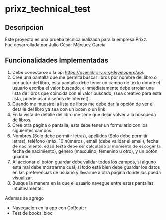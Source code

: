 # prixz_technical_test

## Descripcion
Este proyecto es una prueba técnica realizada para la empresa Prixz.  
Fue desarrollada por Julio César Márquez García.

## Funcionalidades Implementadas

1. Debe conectarse a la api https://openlibrary.org/developers/api. 
2. Cree una pantalla que me permita buscar libros por nombre del libro o por autor del 
libro, esta pantalla debe tener un campo de texto donde el usuario escriba el valor 
buscado, e inmediatamente debe arrojar una lista de libros que coincida con el valor 
buscado, (sea creativo para esta lista, puede usar diseños de internet). 
3. Cuando me muestre la lista de libros me debe dar la opción de ver el detalle del libro 
ya sea con un botón o un link. 
4. En la vista de detalle del libro me tiene que dejar volver a la búsqueda de libros. 
5. Cree otra página o pantalla, esta debe tener un formulario con los siguientes 
campos. 
6. Nombres (Solo debe permitir letras), apellidos (Solo debe permitir letras), teléfono 
(máx. 10 números), email (debe validar el email), fecha de nacimiento, edad (esta 
debe ser calculada al momento de escoger la fecha de nacimiento), género 
(masculino, femenino u otro), y un botón guardar. 
7. Al accionar el botón guardar debe validar todos los campos, si alguno está mal debe 
mostrarme cual, si todo está bien debe guardar los datos en las preferencias de 
usuario y llevarme a otra página donde los pueda visualizar. 
8. Busque la manera en la que el usuario navegue entre estas pantallas intuitivamente. 

Ademas se agrego
* Navegacion en la app con GoRouter
* Test de books_bloc